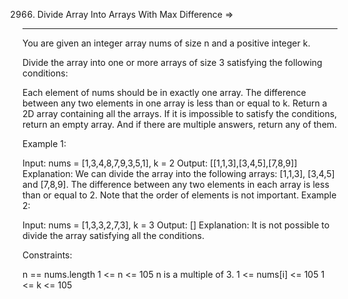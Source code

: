 2966. Divide Array Into Arrays With Max Difference  =>
--------------------------------------------------


You are given an integer array nums of size n and a positive integer k.

Divide the array into one or more arrays of size 3 satisfying the following conditions:

Each element of nums should be in exactly one array.
The difference between any two elements in one array is less than or equal to k.
Return a 2D array containing all the arrays. If it is impossible to satisfy the conditions, return an empty array. And if there are multiple answers, return any of them.

 

Example 1:

Input: nums = [1,3,4,8,7,9,3,5,1], k = 2
Output: [[1,1,3],[3,4,5],[7,8,9]]
Explanation: We can divide the array into the following arrays: [1,1,3], [3,4,5] and [7,8,9].
The difference between any two elements in each array is less than or equal to 2.
Note that the order of elements is not important.
Example 2:

Input: nums = [1,3,3,2,7,3], k = 3
Output: []
Explanation: It is not possible to divide the array satisfying all the conditions.
 

Constraints:

n == nums.length
1 <= n <= 105
n is a multiple of 3.
1 <= nums[i] <= 105
1 <= k <= 105
